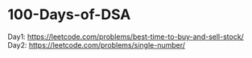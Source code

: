 # 100-Days-of-DSA

Day1: https://leetcode.com/problems/best-time-to-buy-and-sell-stock/ <br />
Day2: https://leetcode.com/problems/single-number/
